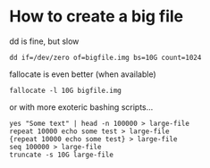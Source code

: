 # How to create a big file
dd is fine, but slow
```
dd if=/dev/zero of=bigfile.img bs=10G count=1024
```
fallocate is even better (when available)

```
fallocate -l 10G bigfile.img
```

or with more exoteric bashing scripts...
```
yes "Some text" | head -n 100000 > large-file
repeat 10000 echo some test > large-file
{repeat 10000 echo some test} > large-file
seq 100000 > large-file
truncate -s 10G large-file
```
